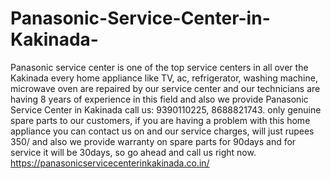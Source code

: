 # Panasonic-Service-Center-in-Kakinada-
Panasonic service center is one of the top service centers in all over the Kakinada every home appliance like TV, ac, refrigerator, washing machine, microwave oven are repaired by our service center and our technicians are having 8 years of experience in this field and also we provide  Panasonic Service Center in Kakinada call us: 9390110225, 8688821743.   only genuine spare parts to our customers, if you are having a problem with this home appliance you can contact us on and our service charges, will just rupees 350/ and also we provide warranty on spare parts for 90days and for service it will be 30days, so go ahead and call us right now. https://panasonicservicecenterinkakinada.co.in/ 
